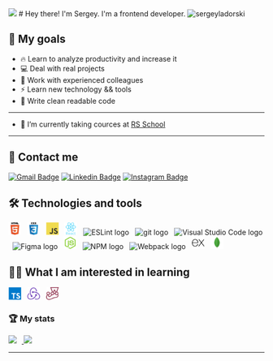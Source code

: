<img src="https://emojis.slackmojis.com/emojis/images/1531849430/4246/blob-sunglasses.gif?1531849430" width="30"/>
# Hey there! I'm Sergey. I'm a frontend developer.

<img src="https://komarev.com/ghpvc/?username=sergeyladorski&label=Profile%20views&color=0e75b6&style=flat" alt="sergeyladorski" />

## 🎯 My goals

- 🔥 Learn to analyze productivity and increase it
- 💻 Deal with real projects
- 🔧 Work with experienced colleagues
- ⚡ Learn new technology && tools
- 💎 Write clean readable code

____________________________

- 🔭 I’m currently taking cources at [RS School](https://rollingscopes.com)
 <!--- 
- 🌱 
- --->
____________________________

## 📱 Contact me

[![Gmail Badge](https://img.shields.io/badge/-sergeyladorski@gmail.com-c14438?style=flat&logo=Gmail&logoColor=white&link=mailto:sergeyladorski@gmail.com)](mailto:sergeyladorski@gmail.com)
[![Linkedin Badge](https://img.shields.io/badge/-sergeyladorski-0072b1?style=flat&logo=Linkedin&logoColor=white&link=https://www.linkedin.com/in/sergeyladorski/)](https://www.linkedin.com/in/sergeyladorski/)
[![Instagram Badge](https://img.shields.io/badge/-sergeyladorski-bc2a8d?style=flat&logo=Instagram&logoColor=white&link=https://https://instagram.com/sergeyladorski)](https://instagram.com/sergeyladorski)

## 🛠 Technologies and tools

<p>
<img src="https://raw.githubusercontent.com/devicons/devicon/master/icons/html5/html5-original-wordmark.svg" alt="HTML5 logo" title="HTML5" height="25" />
&nbsp;
<img src="https://raw.githubusercontent.com/devicons/devicon/master/icons/css3/css3-original-wordmark.svg" alt="CSS3 logo" title="CSS3" height="25" />
&nbsp;
<img src="https://raw.githubusercontent.com/devicons/devicon/master/icons/javascript/javascript-original.svg" alt="JavaScript logo" title="JavaScript" height="25" />
&nbsp;
<img src="https://raw.githubusercontent.com/devicons/devicon/master/icons/react/react-original-wordmark.svg" alt="React logo" title="React" height="25" />
&nbsp;
<img src="https://github.com/get-icon/geticon/blob/master/icons/eslint.svg" alt="ESLint logo" title="ESLint" height="25" />
&nbsp;
<img src="https://github.com/get-icon/geticon/blob/master/icons/git-icon.svg" alt="git logo" title="git" height="25" />
&nbsp;
<img src="https://github.com/get-icon/geticon/blob/master/icons/visual-studio-code.svg" alt="Visual Studio Code logo" title="Visual Studio Code" height="25" />
&nbsp;
<img src="https://github.com/get-icon/geticon/blob/master/icons/figma.svg" alt="Figma logo" title="Figma" height="25" />
&nbsp;
<img src="https://github.com/devicons/devicon/blob/master/icons/nodejs/nodejs-original.svg" alt="Node.js logo" title="Node.js" height="25" />
&nbsp;
<img src="https://github.com/get-icon/geticon/blob/master/icons/npm.svg" alt="NPM logo" title="NPM" height="25" />
&nbsp;
<img src="https://github.com/get-icon/geticon/blob/master/icons/webpack.svg" alt="Webpack logo" title="Webpack" height="25" />
&nbsp;
<img src="https://github.com/devicons/devicon/blob/master/icons/express/express-original.svg" alt="Express.js logo" title="Express.js" height="25" />
&nbsp;
<img src="https://github.com/devicons/devicon/blob/master/icons/mongodb/mongodb-original.svg" alt="MongoDB logo" title="MongoDB" height="25" />
</p>

<!--- 
 ## 📖  What I am currently learning / improving on
--->

## 👨‍💻 What I am interested in learning

<p>
<img src="https://github.com/devicons/devicon/blob/master/icons/typescript/typescript-plain.svg" alt="TypeScript logo" title="TypeScript" height="25" />
&nbsp;
<img src="https://github.com/devicons/devicon/blob/master/icons/redux/redux-original.svg" alt="Redux logo" title="Redux" height="25" />
&nbsp;
<img src="https://github.com/devicons/devicon/blob/master/icons/jest/jest-plain.svg" alt="Jest logo" title="Jest" height="25" />
</p>

### 🏆 My stats

<div>
<a href="https://github-readme-stats.vercel.app/api?username=sergeyladorski&show_icons=true">
  <img height="130" style="margin-right: 10px" src="https://github-readme-stats.vercel.app/api?username=sergeyladorski&hide=contribs&show_icons=true" />
</a>
<a href="https://github-readme-stats.vercel.app/api/top-langs/?username=sergeyladorski&layout=compact">
  <img height="130" src="https://github-readme-stats.vercel.app/api/top-langs/?username=sergeyladorski&layout=compact" />
</a>
</div>

------------
